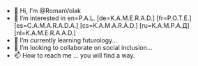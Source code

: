 - 👋 Hi, I’m @RomanVolak
- 👀 I’m interested in en=P.A.L. [de=K.A.M.E.R.A.D.] [fr=P.O.T.E.] [es=C.A.M.A.R.A.D.A.] [cs=K.A.M.A.R.Á.D.] [ru=К.А.М.Р.А.Д] [nl=K.A.M.E.R.A.A.D.]
- 🌱 I’m currently learning futurology...
- 💞️ I’m looking to collaborate on social inclusion...
- 📫 How to reach me ... you will find a way.

<!---
RomanVolak/RomanVolak is a ✨ special ✨ repository because its `README.md` (this file) appears on your GitHub profile.
You can click the Preview link to take a look at your changes.
--->
